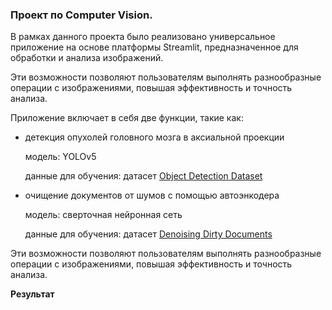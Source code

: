 ### Проект по Computer Vision.

В рамках данного проекта было реализовано универсальное приложение на основе платформы Streamlit, предназначенное для обработки и анализа изображений.

Эти возможности позволяют пользователям выполнять разнообразные операции с изображениями, повышая эффективность и точность анализа.

Приложение включает в себя две функции, такие как:
- детекция опухолей головного мозга в аксиальной проекции

  модель: YOLOv5

  данные для обучения: датасет [Object Detection Dataset](https://www.kaggle.com/datasets/davidbroberts/brain-tumor-object-detection-datasets)

- очищение документов от шумов с помощью автоэнкодера

   модель: сверточная нейронная сеть
  
   данные для обучения: датасет [Denoising Dirty Documents](https://www.kaggle.com/c/denoising-dirty-documents/data)
  
Эти возможности позволяют пользователям выполнять разнообразные операции с изображениями, повышая эффективность и точность анализа.

**Результат**
